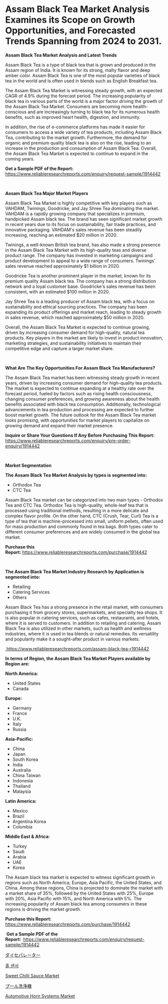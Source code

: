 <p><h1>Assam Black Tea Market Analysis Examines its Scope on Growth Opportunities, and Forecasted Trends Spanning from 2024 to 2031.</h1></p><p><strong>Assam Black Tea Market Analysis and Latest Trends</strong></p>
<p><p>Assam Black Tea is a type of black tea that is grown and produced in the Assam region of India. It is known for its strong, malty flavor and deep amber color. Assam Black Tea is one of the most popular varieties of black tea in the world and is often used in blends such as English Breakfast tea.</p><p>The Assam Black Tea Market is witnessing steady growth, with an expected CAGR of 4.9% during the forecast period. The increasing popularity of black tea in various parts of the world is a major factor driving the growth of the Assam Black Tea Market. Consumers are becoming more health-conscious and are increasingly turning to black tea for its numerous health benefits, such as improved heart health, digestion, and immunity.</p><p>In addition, the rise of e-commerce platforms has made it easier for consumers to access a wide variety of tea products, including Assam Black Tea, contributing to the market growth. Furthermore, the demand for organic and premium quality black tea is also on the rise, leading to an increase in the production and consumption of Assam Black Tea. Overall, the Assam Black Tea Market is expected to continue to expand in the coming years.</p></p>
<p><strong>Get a Sample PDF of the Report:&nbsp;</strong> <a href="https://www.reliableresearchreports.com/enquiry/request-sample/1914442">https://www.reliableresearchreports.com/enquiry/request-sample/1914442</a></p>
<p>&nbsp;</p>
<p><strong>Assam Black Tea Major Market Players</strong></p>
<p><p>Assam Black Tea Market is highly competitive with key players such as VAHDAM, Twinings, Goodricke, and Jay Shree Tea dominating the market. VAHDAM is a rapidly growing company that specializes in premium, handpicked Assam black tea. The brand has seen significant market growth in recent years due to its focus on sustainability, fair trade practices, and innovative packaging. VAHDAM's sales revenue has been steadily increasing, reaching an estimated $20 million in 2020.</p><p>Twinings, a well-known British tea brand, has also made a strong presence in the Assam Black Tea Market with its high-quality teas and diverse product range. The company has invested in marketing campaigns and product development to appeal to a wide range of consumers. Twinings' sales revenue reached approximately $1 billion in 2020.</p><p>Goodricke Tea is another prominent player in the market, known for its premium quality Assam black tea. The company has a strong distribution network and a loyal customer base. Goodricke's sales revenue has been consistent, with an estimated $100 million in 2020.</p><p>Jay Shree Tea is a leading producer of Assam black tea, with a focus on sustainability and ethical sourcing practices. The company has been expanding its product offerings and market reach, leading to steady growth in sales revenue, which reached approximately $50 million in 2020.</p><p>Overall, the Assam Black Tea Market is expected to continue growing, driven by increasing consumer demand for high-quality, natural tea products. Key players in the market are likely to invest in product innovation, marketing strategies, and sustainability initiatives to maintain their competitive edge and capture a larger market share.</p></p>
<p>&nbsp;</p>
<p><strong>What Are The Key Opportunities For Assam Black Tea Manufacturers?</strong></p>
<p><p>The Assam Black Tea market has been witnessing steady growth in recent years, driven by increasing consumer demand for high-quality tea products. The market is expected to continue expanding at a healthy rate over the forecast period, fueled by factors such as rising health consciousness, changing consumer preferences, and growing awareness about the health benefits associated with black tea consumption. Additionally, technological advancements in tea production and processing are expected to further boost market growth. The future outlook for the Assam Black Tea market looks promising, with opportunities for market players to capitalize on growing demand and expand their market presence.</p></p>
<p><strong>Inquire or Share Your Questions If Any Before Purchasing This Report:</strong> <a href="https://www.reliableresearchreports.com/enquiry/pre-order-enquiry/1914442">https://www.reliableresearchreports.com/enquiry/pre-order-enquiry/1914442</a></p>
<p>&nbsp;</p>
<p><strong>Market Segmentation</strong></p>
<p><strong>The Assam Black Tea Market Analysis by types is segmented into:</strong></p>
<p><ul><li>Orthodox Tea</li><li>CTC Tea</li></ul></p>
<p><p>Assam Black Tea market can be categorized into two main types - Orthodox Tea and CTC Tea. Orthodox Tea is high-quality, whole-leaf tea that is processed using traditional methods, resulting in a more delicate and complex flavor profile. On the other hand, CTC (Crush, Tear, Curl) Tea is a type of tea that is machine-processed into small, uniform pellets, often used for mass production and commonly found in tea bags. Both types cater to different consumer preferences and are widely consumed in the global tea market.</p></p>
<p><strong>Purchase this Report:&nbsp;</strong><a href="https://www.reliableresearchreports.com/purchase/1914442">https://www.reliableresearchreports.com/purchase/1914442</a></p>
<p>&nbsp;</p>
<p><strong>The Assam Black Tea Market Industry Research by Application is segmented into:</strong></p>
<p><ul><li>Retailing</li><li>Catering Services</li><li>Others</li></ul></p>
<p><p>Assam Black Tea has a strong presence in the retail market, with consumers purchasing it from grocery stores, supermarkets, and specialty tea shops. It is also popular in catering services, such as cafes, restaurants, and hotels, where it is served to customers. In addition to retailing and catering, Assam Black Tea is also utilized in other markets, such as health and wellness industries, where it is used in tea blends or natural remedies. Its versatility and popularity make it a sought-after product in various markets.</p></p>
<p><a href="https://www.reliableresearchreports.com/assam-black-tea-r1914442">&nbsp;https://www.reliableresearchreports.com/assam-black-tea-r1914442</a></p>
<p><strong>In terms of Region, the Assam Black Tea Market Players available by Region are:</strong></p>
<p>
    <p> <strong> North America: </strong>
        <ul>
            <li>United States</li>
            <li>Canada</li>
        </ul>
        </p> 
    <p> <strong> Europe: </strong>
        <ul>
            <li>Germany</li>
            <li>France</li>
            <li>U.K.</li>
            <li>Italy</li>
            <li>Russia</li>
        </ul>
        </p> 
    <p> <strong> Asia-Pacific: </strong>
        <ul>
            <li>China</li>
            <li>Japan</li>
            <li>South Korea</li>
            <li>India</li>
            <li>Australia</li>
            <li>China Taiwan</li>
            <li>Indonesia</li>
            <li>Thailand</li>
            <li>Malaysia</li>
        </ul>
        </p> 
    <p> <strong> Latin America: </strong>
        <ul>
            <li>Mexico</li>
            <li>Brazil</li>
            <li>Argentina Korea</li>
            <li>Colombia</li>
        </ul>
        </p> 
    <p> <strong> Middle East & Africa: </strong>
        <ul>
            <li>Turkey</li>
            <li>Saudi</li>
            <li>Arabia</li>
            <li>UAE</li>
            <li>Korea</li>
        </ul>
    </p>
    </p>
<p><p>The Assam black tea market is expected to witness significant growth in regions such as North America, Europe, Asia Pacific, the United States, and China. Among these regions, China is projected to dominate the market with a market share of 35%, followed by the United States with 25%, Europe with 20%, Asia Pacific with 15%, and North America with 5%. The increasing popularity of Assam black tea among consumers in these regions is driving the market growth.</p></p>
<p><strong>Purchase this Report: </strong><a href="https://www.reliableresearchreports.com/purchase/1914442">https://www.reliableresearchreports.com/purchase/1914442</a></p>
<p>&nbsp;<strong>Get a Sample PDF of the Report:&nbsp;&nbsp;</strong><a href="https://www.reliableresearchreports.com/enquiry/request-sample/1914442">https://www.reliableresearchreports.com/enquiry/request-sample/1914442</a></p>
<p><strong></strong></p>
<p><p><a href="https://medium.com/@nicolasrown5/%E3%83%80%E3%82%A4%E3%82%BB%E3%83%91%E3%83%AC%E3%83%BC%E3%82%BF%E5%B8%82%E5%A0%B4%E3%83%AC%E3%83%9D%E3%83%BC%E3%83%88%E3%81%AF-%E3%81%93%E3%81%AE%E5%B8%82%E5%A0%B4%E3%81%AE%E6%9C%80%E6%96%B0%E3%83%88%E3%83%AC%E3%83%B3%E3%83%89%E3%81%A8%E6%88%90%E9%95%B7%E6%A9%9F%E4%BC%9A%E3%82%92%E6%98%8E%E3%82%89%E3%81%8B%E3%81%AB%E3%81%97%E3%81%A6%E3%81%84%E3%81%BE%E3%81%99-3804a00422da">ダイセパレーター</a></p><p><a href="https://github.com/vsap75a286l/Market-Research-Report-List-1/blob/main/567624316804.md">홀 센서</a></p><p><a href="https://github.com/redneck06/Market-Research-Report-List-2/blob/main/sweet-chilli-sauce-market.md">Sweet Chilli Sauce Market</a></p><p><a href="https://github.com/cnnriuez22368/Market-Research-Report-List-1/blob/main/895518918318.md">プール洗浄機</a></p><p><a href="https://issuu.com/reportprime-2/docs/automotive-horn-systems-market-size-2030.pptx">Automotive Horn Systems Market</a></p></p>